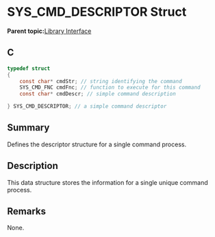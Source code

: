 # SYS\_CMD\_DESCRIPTOR Struct

**Parent topic:**[Library Interface](GUID-F1DBA6FA-9373-4832-9CD9-BDC0B227003B.md)

## C

```c
typedef struct
{
    const char* cmdStr; // string identifying the command
    SYS_CMD_FNC cmdFnc; // function to execute for this command
    const char* cmdDescr; // simple command description

} SYS_CMD_DESCRIPTOR; // a simple command descriptor

```

## Summary

Defines the descriptor structure for a single command process.

## Description

This data structure stores the information for a single unique command<br />process.

## Remarks

None.

